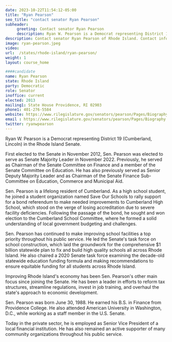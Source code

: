 ```yaml
---
date: 2023-10-22T11:54:12-05:00
title: "Ryan Pearson"
seo_title: "contact senator Ryan Pearson"
subheader:
     greeting: Contact senator Ryan Pearson
     description: Ryan W. Pearson is a Democrat representing District 19 (Cumberland, Lincoln) in the Rhode Island Senate.
description: Contact senator Ryan Pearson of Rhode Island. Contact information for Ryan Pearson includes email address, phone number, and mailing address.
image: ryan-pearson.jpeg
video:
url:  /states/rhode-island/ryan-pearson/
weight: 1
layout: course_home

####candidate
name: Ryan Pearson
state: Rhode Island
party: Democratic
role: Senator
inoffice: current
elected: 2013
mailing1: State House Providence, RI 02903
phone1: 401-276-5584
website: https://www.rilegislature.gov/senators/pearson/Pages/Biography.aspx/
email : https://www.rilegislature.gov/senators/pearson/Pages/Biography.aspx/
twitter: ryanwpearson
---
```


Ryan W. Pearson is a Democrat representing District 19 (Cumberland, Lincoln) in the Rhode Island Senate.

First elected to the Senate in November 2012, Sen. Pearson was elected to serve as Senate Majority Leader in November 2022. Previously, he served as Chairman of the Senate Committee on Finance and a member of the Senate Committee on Education. He has also previously served as Senior Deputy Majority Leader and as Chairman of the Senate Finance Sub-Committee on Education, Commerce and Municipal Aid.  

Sen. Pearson is a lifelong resident of Cumberland. As a high school student, he joined a student organization named Save Our Schools to rally support for a bond referendum to make needed improvements to Cumberland High School, which stood on the verge of losing accreditation due to severe facility deficiencies. Following the passage of the bond, he sought and won election to the Cumberland School Committee, where he formed a solid understanding of local government budgeting and challenges.

Sen. Pearson has continued to make improving school facilities a top priority throughout his public service. He led the Senate's task force on school construction, which laid the groundwork for the comprehensive $1 billion statewide plan to fix and build high quality schools all across Rhode Island. He also chaired a 2020 Senate task force examining the decade-old statewide education funding formula and making recommendations to ensure equitable funding for all students across Rhode Island.

Improving Rhode Island's economy has been Sen. Pearson's other main focus since joining the Senate. He has been a leader in efforts to reform tax structures, streamline regulations, invest in job training, and overhaul the state's approach to economic development.

Sen. Pearson was born June 30, 1988. He earned his B.S. in Finance from Providence College. He also attended American University in Washington, D.C., while working as a staff member in the U.S. Senate.

Today in the private sector, he is employed as Senior Vice President of a local financial institution. He has also remained an active supporter of many community organizations throughout his public service.
